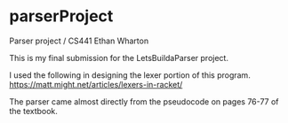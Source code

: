 # parserProject
Parser project / CS441
Ethan Wharton 

This is my final submission for the LetsBuildaParser project. 

I used the following in designing the lexer portion of this program. 
https://matt.might.net/articles/lexers-in-racket/

The parser came almost directly from the pseudocode on pages 76-77 of the textbook.
